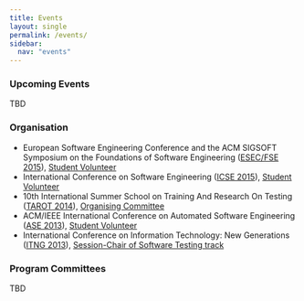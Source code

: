 ```yaml
---
title: Events
layout: single
permalink: /events/
sidebar:
  nav: "events"
---
```


### Upcoming Events

TBD

### Organisation

* European Software Engineering Conference and the ACM SIGSOFT
Symposium on the Foundations of Software Engineering
(<a href="http://esec-fse15.dei.polimi.it/">ESEC/FSE 2015</a>),
<u>Student Volunteer</u>
* International Conference on Software Engineering
(<a href="http://2015.icse-conferences.org/">ICSE 2015</a>),
<u>Student Volunteer</u>
* 10th International Summer School on Training And Research On Testing
(<a href="http://tarot2014.fe.up.pt/">TAROT 2014</a>), <u>Organising
Committee</u>
* ACM/IEEE International Conference on Automated Software Engineering
(<a href="http://ase-conferences.org/ase/past/ase2013/">ASE 2013</a>),
<u>Student Volunteer</u>
* International Conference on Information Technology: New Generations
(<a href="http://www.itng.info/OLD/2014Web/OLD/2013Web/">ITNG 2013</a>),
<u>Session-Chair of Software Testing track</u>

### Program Committees

TBD
